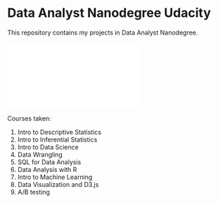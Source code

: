 # Data Analyst Nanodegree Udacity

This repository contains my projects in Data Analyst Nanodegree.

![](images/UdacityCertificate.pdf?raw=true)

Courses taken:
1. Intro to Descriptive Statistics
2. Intro to Inferential Statistics
3. Intro to Data Science
4. Data Wrangling
5. SQL for Data Analysis
6. Data Analysis with R
7. Intro to Machine Learning
8. Data Visualization and D3.js
9. A/B testing
